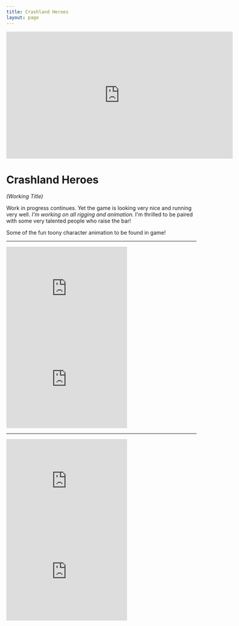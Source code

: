 ```yaml
---
title: Crashland Heroes
layout: page
---
```


<iframe class="centered-block" src="http://gfycat.com/ifr/GlossyPalatableFlatcoatretriever" frameborder="0" scrolling="no" width="600" height="336" style="-webkit-backface-visibility: hidden;-webkit-transform: scale(1);" ></iframe>

# Crashland Heroes

<div class="centered"><em>(Working Title)</em></div>


Work in progress continues. Yet the game is looking very nice and running very well. _I'm working on all rigging and animation._ I'm thrilled to be paired with some very talented people who raise the bar!

Some of the fun toony character animation to be found in game!

----

<iframe class="pull-left" src="http://gfycat.com/ifr/AfraidShadowyDesertpupfish" frameborder="0" scrolling="no" width="320" height="240" style="-webkit-backface-visibility: hidden;-webkit-transform: scale(1);" ></iframe>

<iframe class="pull-right" src="http://gfycat.com/ifr/NauticalLimpingJunco" frameborder="0" scrolling="no" width="320" height="240" style="-webkit-backface-visibility: hidden;-webkit-transform: scale(1);" ></iframe>

----

<iframe class="pull-left" src="http://gfycat.com/ifr/PolishedTidyCivet" frameborder="0" scrolling="no" width="320" height="240" style="-webkit-backface-visibility: hidden;-webkit-transform: scale(1);" ></iframe>

<iframe class="pull-right" src="http://gfycat.com/ifr/AcrobaticIdealisticIcefish" frameborder="0" scrolling="no" width="320" height="240" style="-webkit-backface-visibility: hidden;-webkit-transform: scale(1);" ></iframe>
